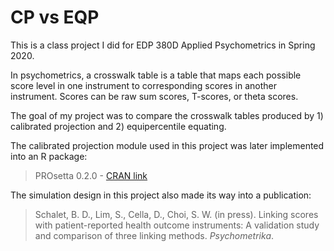 # CP vs EQP

This is a class project I did for EDP 380D Applied Psychometrics in Spring 2020.

In psychometrics, a crosswalk table is a table that maps each possible score level in one instrument to corresponding scores in another instrument. Scores can be raw sum scores, T-scores, or theta scores.

The goal of my project was to compare the crosswalk tables produced by 1) calibrated projection and 2) equipercentile equating.

The calibrated projection module used in this project was later implemented into an R package:
> PROsetta 0.2.0 - [CRAN link](https://CRAN.R-project.org/package=PROsetta)

The simulation design in this project also made its way into a publication:

> Schalet, B. D., Lim, S., Cella, D., Choi, S. W. (in press). Linking scores with patient-reported health outcome instruments: A validation study and comparison of three linking methods. *Psychometrika*.
